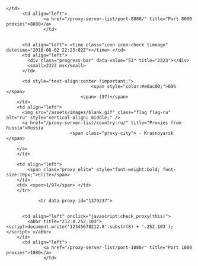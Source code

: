 	</td>
          <td align="left">
		  		  <a href="/proxy-server-list/port-8080/" title="Port 8080 proxies">8080</a>
		  		  </td>
		  
		  		  
          <td align="left"> <time class="icon icon-check timeago" datetime="2018-08-02 22:23:02Z"></time> </td>
          <td align="left">	  
			<div class="progress-bar" data-value="53" title="2323"></div>
			<small>2323 ms</small>
		  </td>

		  <td style="text-align:center !important;">
									<span style="color:#e6ac00;">69%</span>
								<span> (97)</span>
		</td>
		<td align="left">
		  <img src="/assets/images/blank.gif" class="flag flag-ru" alt="ru" style="vertical-align: middle;" />
		  <a href="/proxy-server-list/country-ru/" title="Proxies from Russia">Russia		  
							<span class="proxy-city"> - Krasnoyarsk </span> 
			
		</a>
		</td>
		   
		<td align="left">		  
			<span class="proxy_elite" style="font-weight:bold; font-size:10px;">Elite</span>
		</td>
		<td> <span>1/97</span> </td>
        </tr>
		
                <tr data-proxy-id="1379237">

		  		  
		  <td align="left" onclick="javascript:check_proxy(this)">
			<abbr title="212.8.252.103"><script>document.write('12345678212.8'.substr(8) + '.252.103');</script> </abbr>
		</td>
          <td align="left">
		  		  <a href="/proxy-server-list/port-1080/" title="Port 1080 proxies">1080</a>
		  		  </td>
